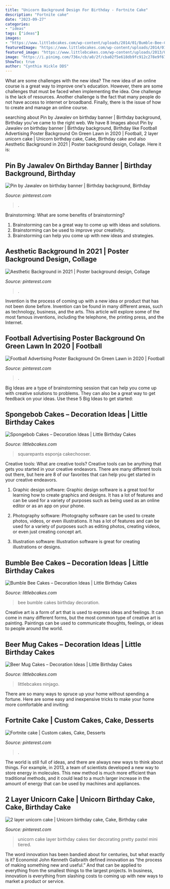 ```yaml
---
title: "Unicorn Background Design For Birthday - Fortnite Cake"
description: "Fortnite cake"
date: "2023-09-27"
categories:
- "ideas"
tags: ["ideas"]
images:
- "https://www.littlebcakes.com/wp-content/uploads/2014/01/Bumble-Bee-Cakes-Photos.jpg"
featuredImage: "https://www.littlebcakes.com/wp-content/uploads/2014/01/Bumble-Bee-Cakes-Photos.jpg"
featured_image: "https://www.littlebcakes.com/wp-content/uploads/2013/08/Spongebob-Squarepants-Cake.jpg"
image: "https://i.pinimg.com/736x/cb/a0/2f/cba02f5e618db9fc912c278e9f6763ad.jpg"
ShowToc: true
author: "Cynthia Hickle DDS"
---
```



What are some challenges with the new idea?
The new idea of an online course is a great way to improve one's education. However, there are some challenges that must be faced when implementing the idea. One challenge is the lack of resources. Another challenge is the fact that many people do not have access to internet or broadband. Finally, there is the issue of how to create and manage an online course.

	

		
searching about Pin by Jawalev on birthday banner | Birthday background, Birthday you've came to the right web. We have 8 Images about Pin by Jawalev on birthday banner | Birthday background, Birthday like Football Advertising Poster Background On Green Lawn in 2020 | Football, 2 layer unicorn cake | Unicorn birthday cake, Cake, Birthday cake and also Aesthetic Background in 2021 | Poster background design, Collage. Here it is:
		
    
## Pin By Jawalev On Birthday Banner | Birthday Background, Birthday

<img loading=lazy src="https://i.pinimg.com/736x/4c/e6/ea/4ce6eae9ba8b4fa9ce6d455b62a8e69b.jpg" onerror="this.onerror=null;this.src='https://tse2.mm.bing.net/th?id=OIP.DXkf6FI9kblPb6AqLBPuCAHaL3&amp;pid=15.1';" alt="Pin by Jawalev on birthday banner | Birthday background, Birthday">

_Source: pinterest.com_

>. 

	

Brainstorming: What are some benefits of brainstorming?
1. Brainstorming can be a great way to come up with ideas and solutions.
2. Brainstorming can be used to improve your creativity.
3. Brainstorming can help you come up with new ideas and strategies.

    
## Aesthetic Background In 2021 | Poster Background Design, Collage

<img loading=lazy src="https://i.pinimg.com/736x/0b/e3/9c/0be39c68ee406c283a7f8a11820f7e00.jpg" onerror="this.onerror=null;this.src='https://tse3.mm.bing.net/th?id=OIP.CKonGQ0uqVcq-p_tt8yaAwHaNK&amp;pid=15.1';" alt="Aesthetic Background in 2021 | Poster background design, Collage">

_Source: pinterest.com_

>. 

	

Invention is the process of coming up with a new idea or product that has not been done before. Invention can be found in many different areas, such as technology, business, and the arts. This article will explore some of the most famous inventions, including the telephone, the printing press, and the Internet.

    
## Football Advertising Poster Background On Green Lawn In 2020 | Football

<img loading=lazy src="https://i.pinimg.com/736x/93/7c/9b/937c9b77c95e55d49394898f1ffc065e.jpg" onerror="this.onerror=null;this.src='https://tse2.mm.bing.net/th?id=OIP.npZW9ve_52zlULJadCOCXwHaLH&amp;pid=15.1';" alt="Football Advertising Poster Background On Green Lawn in 2020 | Football">

_Source: pinterest.com_

>. 

	

Big Ideas are a type of brainstorming session that can help you come up with creative solutions to problems. They can also be a great way to get feedback on your ideas. Use these 5 Big Ideas to get started: 

    
## Spongebob Cakes – Decoration Ideas | Little Birthday Cakes

<img loading=lazy src="https://www.littlebcakes.com/wp-content/uploads/2013/08/Spongebob-Squarepants-Cake.jpg" onerror="this.onerror=null;this.src='https://tse3.mm.bing.net/th?id=OIP.J4yO4W5vDzRZeZ-3YRhYiAHaLD&amp;pid=15.1';" alt="Spongebob Cakes – Decoration Ideas | Little Birthday Cakes">

_Source: littlebcakes.com_

>squarepants esponja cakechooser. 

	

Creative tools: What are creative tools?
Creative tools can be anything that gets you started in your creative endeavors. There are many different tools out there, but here are 8 of our favorites that can help you get started in your creative endeavors. 
1. Graphic design software: Graphic design software is a great tool for learning how to create graphics and designs. It has a lot of features and can be used for a variety of purposes such as being used as an online editor or as an app on your phone.

2. Photography software: Photography software can be used to create photos, videos, or even illustrations. It has a lot of features and can be used for a variety of purposes such as editing photos, creating videos, or even just creating concept art.

3. Illustration software: Illustration software is great for creating illustrations or designs.

    
## Bumble Bee Cakes – Decoration Ideas | Little Birthday Cakes

<img loading=lazy src="https://www.littlebcakes.com/wp-content/uploads/2014/01/Bumble-Bee-Cakes-Photos.jpg" onerror="this.onerror=null;this.src='https://tse4.mm.bing.net/th?id=OIP.kj7Ai8zrwnx-hU8t6y7CDQHaJ4&amp;pid=15.1';" alt="Bumble Bee Cakes – Decoration Ideas | Little Birthday Cakes">

_Source: littlebcakes.com_

>bee bumble cakes birthday decoration. 

	

Creative art is a form of art that is used to express ideas and feelings. It can come in many different forms, but the most common type of creative art is painting. Paintings can be used to communicate thoughts, feelings, or ideas to people around the world.

    
## Beer Mug Cakes – Decoration Ideas | Little Birthday Cakes

<img loading=lazy src="https://www.littlebcakes.com/wp-content/uploads/2014/02/Beer-Mug-Cakes-993x1024.jpg" onerror="this.onerror=null;this.src='https://tse2.mm.bing.net/th?id=OIP.McUVRECREx_0JR_V0CrydgHaHo&amp;pid=15.1';" alt="Beer Mug Cakes – Decoration Ideas | Little Birthday Cakes">

_Source: littlebcakes.com_

>littlebcakes ninjago. 

	

There are so many ways to spruce up your home without spending a fortune. Here are some easy and inexpensive tricks to make your home more comfortable and inviting:

    
## Fortnite Cake | Custom Cakes, Cake, Desserts

<img loading=lazy src="https://i.pinimg.com/736x/cb/a0/2f/cba02f5e618db9fc912c278e9f6763ad.jpg" onerror="this.onerror=null;this.src='https://tse3.mm.bing.net/th?id=OIP.15OmLtRJ0bhlgBeJDkwnawHaJ3&amp;pid=15.1';" alt="Fortnite cake | Custom cakes, Cake, Desserts">

_Source: pinterest.com_

>. 

	

The world is still full of ideas, and there are always new ways to think about things. For example, in 2013, a team of scientists developed a new way to store energy in molecules. This new method is much more efficient than traditional methods, and it could lead to a much larger increase in the amount of energy that can be used by machines and appliances.

    
## 2 Layer Unicorn Cake | Unicorn Birthday Cake, Cake, Birthday Cake

<img loading=lazy src="https://i.pinimg.com/736x/22/e4/00/22e400f9f98930ef5739da4c44ba04a9.jpg" onerror="this.onerror=null;this.src='https://tse4.mm.bing.net/th?id=OIP.hp9fewdt0_bX_I8uYAuYqwHaJ3&amp;pid=15.1';" alt="2 layer unicorn cake | Unicorn birthday cake, Cake, Birthday cake">

_Source: pinterest.com_

>unicorn cake layer birthday cakes tier decorating pretty pastel mini tiered. 

	

The word innovation has been bandied about for centuries, but what exactly is it? Economist John Kenneth Galbraith defined innovation as “the process of making something new and useful.” And that can be applied to everything from the smallest things to the largest projects. In business, innovation is everything from slashing costs to coming up with new ways to market a product or service.

